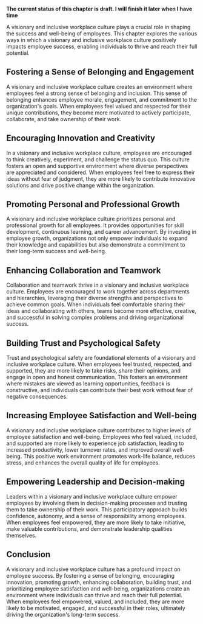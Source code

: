 **The current status of this chapter is draft. I will finish it later when I have time**

A visionary and inclusive workplace culture plays a crucial role in shaping the success and well-being of employees. This chapter explores the various ways in which a visionary and inclusive workplace culture positively impacts employee success, enabling individuals to thrive and reach their full potential.

Fostering a Sense of Belonging and Engagement
---------------------------------------------

A visionary and inclusive workplace culture creates an environment where employees feel a strong sense of belonging and inclusion. This sense of belonging enhances employee morale, engagement, and commitment to the organization's goals. When employees feel valued and respected for their unique contributions, they become more motivated to actively participate, collaborate, and take ownership of their work.

Encouraging Innovation and Creativity
-------------------------------------

In a visionary and inclusive workplace culture, employees are encouraged to think creatively, experiment, and challenge the status quo. This culture fosters an open and supportive environment where diverse perspectives are appreciated and considered. When employees feel free to express their ideas without fear of judgment, they are more likely to contribute innovative solutions and drive positive change within the organization.

Promoting Personal and Professional Growth
------------------------------------------

A visionary and inclusive workplace culture prioritizes personal and professional growth for all employees. It provides opportunities for skill development, continuous learning, and career advancement. By investing in employee growth, organizations not only empower individuals to expand their knowledge and capabilities but also demonstrate a commitment to their long-term success and well-being.

Enhancing Collaboration and Teamwork
------------------------------------

Collaboration and teamwork thrive in a visionary and inclusive workplace culture. Employees are encouraged to work together across departments and hierarchies, leveraging their diverse strengths and perspectives to achieve common goals. When individuals feel comfortable sharing their ideas and collaborating with others, teams become more effective, creative, and successful in solving complex problems and driving organizational success.

Building Trust and Psychological Safety
---------------------------------------

Trust and psychological safety are foundational elements of a visionary and inclusive workplace culture. When employees feel trusted, respected, and supported, they are more likely to take risks, share their opinions, and engage in open and honest communication. This fosters an environment where mistakes are viewed as learning opportunities, feedback is constructive, and individuals can contribute their best work without fear of negative consequences.

Increasing Employee Satisfaction and Well-being
-----------------------------------------------

A visionary and inclusive workplace culture contributes to higher levels of employee satisfaction and well-being. Employees who feel valued, included, and supported are more likely to experience job satisfaction, leading to increased productivity, lower turnover rates, and improved overall well-being. This positive work environment promotes work-life balance, reduces stress, and enhances the overall quality of life for employees.

Empowering Leadership and Decision-making
-----------------------------------------

Leaders within a visionary and inclusive workplace culture empower employees by involving them in decision-making processes and trusting them to take ownership of their work. This participatory approach builds confidence, autonomy, and a sense of responsibility among employees. When employees feel empowered, they are more likely to take initiative, make valuable contributions, and demonstrate leadership qualities themselves.

Conclusion
----------

A visionary and inclusive workplace culture has a profound impact on employee success. By fostering a sense of belonging, encouraging innovation, promoting growth, enhancing collaboration, building trust, and prioritizing employee satisfaction and well-being, organizations create an environment where individuals can thrive and reach their full potential. When employees feel empowered, valued, and included, they are more likely to be motivated, engaged, and successful in their roles, ultimately driving the organization's long-term success.
